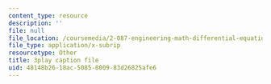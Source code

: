 ```yaml
---
content_type: resource
description: ''
file: null
file_location: /coursemedia/2-087-engineering-math-differential-equations-and-linear-algebra-fall-2014/48148b2618ac5085800983d26825afe6_4X0SGGrXDiI.vtt
file_type: application/x-subrip
resourcetype: Other
title: 3play caption file
uid: 48148b26-18ac-5085-8009-83d26825afe6
---
```

